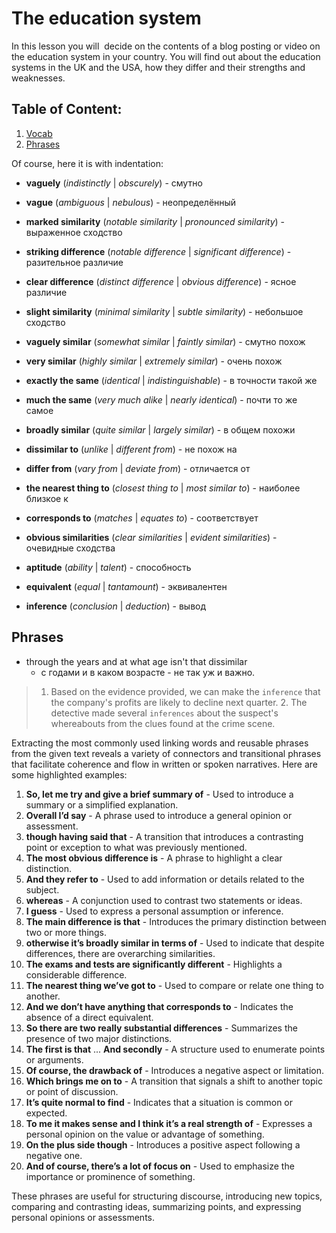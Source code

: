 # The education system

In this lesson you will  decide on the contents of a blog posting or video on the education system in your country. You will find out about the education systems in the UK and the USA, how they differ and their strengths and weaknesses.

## Table of Content:

1. [Vocab](#Vocab)
2. [Phrases](#Phrases)

Of course, here it is with indentation:

- **vaguely** (*indistinctly* | *obscurely*) - смутно
- **vague** (*ambiguous* | *nebulous*) - неопределённый
- **marked similarity** (*notable similarity* | *pronounced similarity*) - выраженное сходство
- **striking difference** (*notable difference* | *significant difference*) - разительное различие
- **clear difference** (*distinct difference* | *obvious difference*) - ясное различие
- **slight similarity** (*minimal similarity* | *subtle similarity*) - небольшое сходство
- **vaguely similar** (*somewhat similar* | *faintly similar*) - смутно похож
- **very similar** (*highly similar* | *extremely similar*) - очень похож
- **exactly the same** (*identical* | *indistinguishable*) - в точности такой же
- **much the same** (*very much alike* | *nearly identical*) - почти то же самое

- **broadly similar** (*quite similar* | *largely similar*) - в общем похожи
- **dissimilar to** (*unlike* | *different from*) - не похож на
- **differ from** (*vary from* | *deviate from*) - отличается от
- **the nearest thing to** (*closest thing to* | *most similar to*) - наиболее близкое к
- **corresponds to** (*matches* | *equates to*) - соответствует
- **obvious similarities** (*clear similarities* | *evident similarities*) - очевидные сходства
- **aptitude** (*ability* | *talent*) - способность
- **equivalent** (*equal* | *tantamount*) - эквивалентен
- **inference** (*conclusion* | *deduction*) - вывод

## Phrases

- through the years and at what age isn't that dissimilar
	- с годами и в каком возрасте - не так уж и важно.

 
> 1. Based on the evidence provided, we can make the `inference` that the company's profits are likely to decline next quarter.
>    2. The detective made several `inferences` about the suspect's whereabouts from the clues found at the crime scene.



Extracting the most commonly used linking words and reusable phrases from the given text reveals a variety of connectors and transitional phrases that facilitate coherence and flow in written or spoken narratives. Here are some highlighted examples:

1. **So, let me try and give a brief summary of** - Used to introduce a summary or a simplified explanation.
2. **Overall I’d say** - A phrase used to introduce a general opinion or assessment.
3. **though having said that** - A transition that introduces a contrasting point or exception to what was previously mentioned.
4. **The most obvious difference is** - A phrase to highlight a clear distinction.
5. **And they refer to** - Used to add information or details related to the subject.
6. **whereas** - A conjunction used to contrast two statements or ideas.
7. **I guess** - Used to express a personal assumption or inference.
8. **The main difference is that** - Introduces the primary distinction between two or more things.
9. **otherwise it’s broadly similar in terms of** - Used to indicate that despite differences, there are overarching similarities.
10. **The exams and tests are significantly different** - Highlights a considerable difference.
11. **The nearest thing we’ve got to** - Used to compare or relate one thing to another.
12. **And we don’t have anything that corresponds to** - Indicates the absence of a direct equivalent.
13. **So there are two really substantial differences** - Summarizes the presence of two major distinctions.
14. **The first is that** ... **And secondly** - A structure used to enumerate points or arguments.
15. **Of course, the drawback of** - Introduces a negative aspect or limitation.
16. **Which brings me on to** - A transition that signals a shift to another topic or point of discussion.
17. **It’s quite normal to find** - Indicates that a situation is common or expected.
18. **To me it makes sense and I think it’s a real strength of** - Expresses a personal opinion on the value or advantage of something.
19. **On the plus side though** - Introduces a positive aspect following a negative one.
20. **And of course, there’s a lot of focus on** - Used to emphasize the importance or prominence of something.

These phrases are useful for structuring discourse, introducing new topics, comparing and contrasting ideas, summarizing points, and expressing personal opinions or assessments.